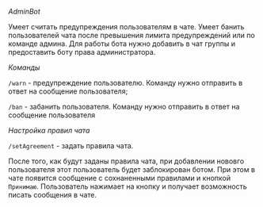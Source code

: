﻿*AdminBot*

Умеет считать предупреждения пользователям в чате.
Умеет банить пользователей чата после превышения лимита предупреждений или по команде админа.
Для работы бота нужно добавить в чат группы и предоставить боту права администратора.

*Команды*

`/warn` - предупреждение пользователю.
Команду нужно отправить в ответ на сообщение пользователя;

`/ban` - забанить пользователя.
Команду нужно отправить в ответ на сообщение пользователя

*Настройка правил чата*

`/setAgreement` - задать правила чата.

После того, как будут заданы правила чата, при добавлении нововго пользователя этот пользователь будет заблокирован ботом.
При этом в чате появится сообщение с сохнаненными правилами и кнопкой `Принимаю`.
Пользователь нажимает на кнопку и получает возможность писать сообщения в чате.